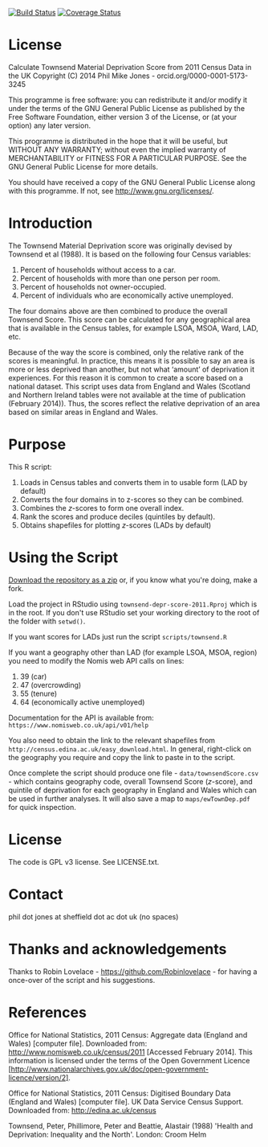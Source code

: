 [![Build Status](https://travis-ci.org/philmikejones/townsendr.svg?branch=master)](https://travis-ci.org/philmikejones/townsendr)
[![Coverage Status](https://coveralls.io/repos/github/philmikejones/townsendr/badge.svg?branch=master)](https://coveralls.io/github/philmikejones/townsendr?branch=master)


License
=======

Calculate Townsend Material Deprivation Score from 2011 Census Data in the UK Copyright (C) 2014 Phil Mike Jones - orcid.org/0000-0001-5173-3245

This programme is free software: you can redistribute it and/or modify it under
the terms of the GNU General Public License as published by the Free Software
Foundation, either version 3 of the License, or (at your option) any later
version.

This programme is distributed in the hope that it will be useful, but WITHOUT
ANY WARRANTY; without even the implied warranty of MERCHANTABILITY or FITNESS
FOR A PARTICULAR PURPOSE. See the GNU General Public License for more details.

You should have received a copy of the GNU General Public License along with
this programme. If not, see <http://www.gnu.org/licenses/>.


Introduction
============

The Townsend Material Deprivation score was originally devised by Townsend et al
(1988). It is based on the following four Census variables:

1. Percent of households without access to a car.
2. Percent of households with more than one person per room.
3. Percent of households not owner-occupied.
4. Percent of individuals who are economically active unemployed.

The four domains above are then combined to produce the overall Townsend Score.
This score can be calculated for any geographical area that is available in the
Census tables, for example LSOA, MSOA, Ward, LAD, etc.

Because of the way the score is combined, only the relative rank of the scores
is meaningful. In practice, this means it is possible to say an area is more or
less deprived than another, but not what ‘amount’ of deprivation it experiences.
For this reason it is common to create a score based on a national dataset. This
script uses data from England and Wales (Scotland and Northern Ireland tables
were not available at the time of publication (February 2014)). Thus, the scores
reflect the relative deprivation of an area based on similar areas in England
and Wales.

Purpose
===============

This R script:

1. Loads in Census tables and converts them in to usable form (LAD by default)
2. Converts the four domains in to z-scores so they can be combined.
3. Combines the *z*-scores to form one overall index.
4. Rank the scores and produce deciles (quintiles by default).
5. Obtains shapefiles for plotting *z*-scores (LADs by default)

Using the Script
================

[Download the repository as a zip](https://github.com/philmikejones/townsend-depr-score-2011/archive/master.zip) or, if you know what you're doing, make a fork.

Load the project in RStudio using `townsend-depr-score-2011.Rproj` which is in the root. If you don't use RStudio set your working directory to the root of the folder with `setwd()`.

If you want scores for LADs just run the script `scripts/townsend.R`

If you want a geography other than LAD (for example LSOA, MSOA, region) you need
to modify the Nomis web API calls on lines:

1. 39 (car)
2. 47 (overcrowding)
3. 55 (tenure)
4. 64 (economically active unemployed)

Documentation for the API is available from: `https://www.nomisweb.co.uk/api/v01/help`

You also need to obtain the link to the relevant shapefiles from `http://census.edina.ac.uk/easy_download.html`. In general, right-click on the geography you require and copy the link to paste in to the script.

Once complete the script should produce one file - `data/townsendScore.csv` - which contains geography code, overall Townsend Score (*z*-score), and quintile of deprivation for each geography in England and Wales which can be used in further analyses. It will also save a map to `maps/ewTownDep.pdf` for quick inspection.

License
===============

The code is GPL v3 license. See LICENSE.txt.

Contact
===============
phil dot jones at sheffield dot ac dot uk (no spaces)

Thanks and acknowledgements
===========================

Thanks to Robin Lovelace - https://github.com/Robinlovelace - for having
a once-over of the script and his suggestions.

References
===============

Office for National Statistics, 2011 Census: Aggregate data (England and Wales) [computer file]. Downloaded from: http://www.nomisweb.co.uk/census/2011 [Accessed February 2014]. This information is licensed under the terms of the Open Government Licence [http://www.nationalarchives.gov.uk/doc/open-government-licence/version/2].

Office for National Statistics, 2011 Census: Digitised Boundary Data (England and Wales) [computer file]. UK Data Service Census Support. Downloaded from: http://edina.ac.uk/census

Townsend, Peter, Phillimore, Peter and Beattie, Alastair (1988) 'Health and Deprivation: Inequality and the North'. London: Croom Helm
